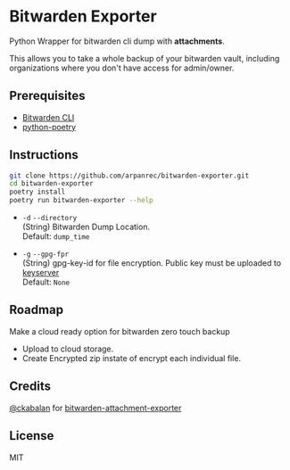 # Bitwarden Exporter

Python Wrapper for bitwarden cli dump with **attachments**.

This allows you to take a whole backup of your bitwarden vault, including organizations where you don't have access for admin/owner.

## Prerequisites

- [Bitwarden CLI](https://bitwarden.com/help/article/cli/#download-and-install)
- [python-poetry](https://python-poetry.org/docs/#installation)

## Instructions

```bash
git clone https://github.com/arpanrec/bitwarden-exporter.git
cd bitwarden-exporter
poetry install
poetry run bitwarden-exporter --help
```

- `-d` `--directory`  
    (String) Bitwarden Dump Location.  
    Default: `dump_time`

- `-g` `--gpg-fpr`  
    (String) gpg-key-id for file encryption. Public key must be uploaded to [keyserver](hkps://keys.openpgp.org)  
    Default: `None`

## Roadmap

Make a cloud ready option for bitwarden zero touch backup

- Upload to cloud storage.
- Create Encrypted zip instate of encrypt each individual file.

## Credits

[@ckabalan](https://github.com/ckabalan) for [bitwarden-attachment-exporter](https://github.com/ckabalan/bitwarden-attachment-exporter)

## License

MIT
